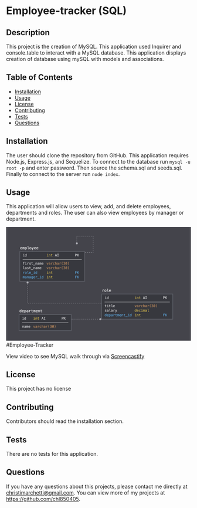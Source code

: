 # Employee-tracker (SQL)

## Description 
This project is the creation of MySQL. This application used Inquirer and console.table to interact with a MySQL database. This application displays creation of database using mySQL with models and associations. 

## Table of Contents
* [Installation](#installation)
* [Usage](#usage)
* [License](#license)
* [Contributing](#contributing)
* [Tests](#tests)
* [Questions](#questions)

## Installation 
The user should clone the repository from GitHub. This application requires Node.js, Express.js, and Sequelize. To connect to the database run `mysql -u root -p` and enter password. Then source the schema.sql and seeds.sql. Finally to connect to the server run `node index`. 

## Usage 
This application will allow users to view, add, and delete employees, departments and roles. The user can also view employees by manager or department.

![the mockup](./images/employee-tracker.png)#Employee-Tracker

View video to see MySQL walk through via [Screencastify](https://drive.google.com/file/d/1c9rxUB9DxJ4mWzRbEQmWJuaRkWyJ850i/view)<br>

## License 
This project has no license

## Contributing 
Contributors should read the installation section. 

## Tests
There are no tests for this application. 

## Questions
If you have any questions about this projects, please contact me directly at christimarchetti@gmail.com. You can view more of my projects at https://github.com/chl850405.

